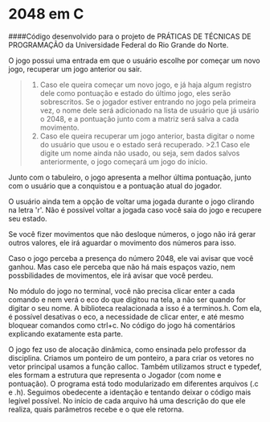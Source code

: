 2048 em C
=========

####Código desenvolvido para o projeto de PRÁTICAS DE TÉCNICAS DE PROGRAMAÇÃO da Universidade Federal do Rio Grande do Norte.


O jogo possui uma entrada em que o usuário escolhe por começar um novo jogo, recuperar um jogo anterior ou sair.

>1. Caso ele queira começar um novo jogo, e já haja algum registro dele como pontuação e estado do último jogo, eles serão sobrescritos. Se o jogador estiver entrando no jogo pela primeira vez, o nome dele será adicionado na lista de usuário que já usário o 2048, e a pontuação junto com a matriz será salva a cada movimento.
>2. Caso ele queira recuperar um jogo anterior, basta digitar o nome do usuário que usou e o estado será recuperado.
	>2.1 Caso ele digite um nome ainda não usado, ou seja, sem dados salvos anteriormente, o jogo começará um jogo do início.

Junto com o tabuleiro, o jogo apresenta a melhor última pontuação, junto com o usuário que a conquistou e a pontuação atual do jogador.

O usuário ainda tem a opção de voltar uma jogada durante o jogo clirando na letra 'r'. Não é possível voltar a jogada caso você saia do jogo e recupere seu estado.

Se você fizer movimentos que não desloque números, o jogo não irá gerar outros valores, ele irá aguardar o movimento dos números para isso. 

Caso o jogo perceba a presença do número 2048, ele vai avisar que você ganhou. Mas caso ele perceba que não há mais espaços vazio, nem possbilidades de movimentos, ele irá avisar que você perdeu.

No módulo do jogo no terminal, você não precisa clicar enter a cada comando e nem verá o eco do que digitou na tela, a não ser quando for digitar o seu nome. A biblioteca realacionada a isso é a terminos.h. Com ela, é possível desativas o eco, a necessidade de clicar enter, e até mesmo bloquear comandos como ctrl+c. No código do jogo há comentários explicando exatamente esta parte.

O jogo fez uso de alocação dinâmica, como ensinada pelo professor da disciplina. Criamos um ponteiro de um ponteiro, a para criar os vetores no vetor principal usamos a função calloc. Também utilizamos struct e typedef, eles formam a estrutura que representa o Jogador (com nome e pontuação). O programa está todo modularizado em diferentes arquivos (.c e .h). Seguimos obedecente a identação e tentando deixar o código mais legível possível. No início de cada arquivo há uma descrição do que ele realiza, quais parâmetros recebe e o que ele retorna.

